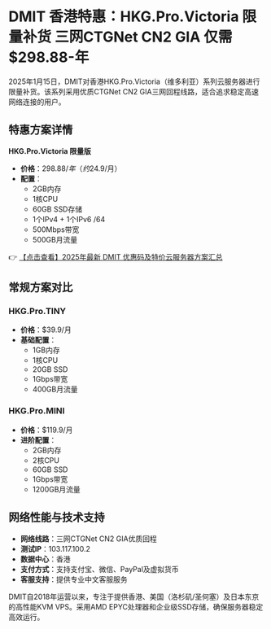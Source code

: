 # DMIT 香港特惠：HKG.Pro.Victoria 限量补货 三网CTGNet CN2 GIA 仅需$298.88-年

2025年1月15日，DMIT对香港HKG.Pro.Victoria（维多利亚）系列云服务器进行限量补货。该系列采用优质CTGNet CN2 GIA三网回程线路，适合追求稳定高速网络连接的用户。

## 特惠方案详情

**HKG.Pro.Victoria 限量版**  
- **价格**：$298.88/年（约$24.9/月）
- **配置**：
  - 2GB内存
  - 1核CPU
  - 60GB SSD存储
  - 1个IPv4 + 1个IPv6 /64
  - 500Mbps带宽
  - 500GB月流量

👉 [【点击查看】2025年最新 DMIT 优惠码及特价云服务器方案汇总](https://bit.ly/dmit_coupon)

## 常规方案对比

### HKG.Pro.TINY
- **价格**：$39.9/月
- **基础配置**：
  - 1GB内存
  - 1核CPU
  - 20GB SSD
  - 1Gbps带宽
  - 400GB月流量

### HKG.Pro.MINI
- **价格**：$119.9/月
- **进阶配置**：
  - 2GB内存
  - 2核CPU
  - 60GB SSD
  - 1Gbps带宽
  - 1200GB月流量

## 网络性能与技术支持

- **网络线路**：三网CTGNet CN2 GIA优质回程
- **测试IP**：103.117.100.2
- **数据中心**：香港
- **支付方式**：支持支付宝、微信、PayPal及虚拟货币
- **客服支持**：提供专业中文客服服务

DMIT自2018年运营以来，专注于提供香港、美国（洛杉矶/圣何塞）及日本东京的高性能KVM VPS。采用AMD EPYC处理器和企业级SSD存储，确保服务器稳定高效运行。